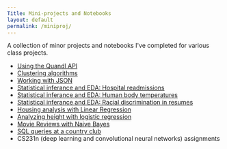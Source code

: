 ```yaml
---
Title: Mini-projects and Notebooks
layout: default
permalink: /miniproj/
---
```



A collection of minor projects and notebooks I've completed for various class projects.
- [Using the Quandl API](_portfolio/mp_api.md)
- [Clustering algorithms](_portfolio/Mini_Project_Clustering/mp_clustering.md)
- [Working with JSON](_portfolio/mp_json.md)
- [Statistical inferance and EDA: Hospital readmissions](_portfolio/sliderule_dsi_inferential_statistics_exercise_3/mp_inferential_statistics3.md)
- [Statistical inferance and EDA: Human body temperatures](_portfolio/sliderule_dsi_inferential_statistics_exercise_1/mp_inferential_statistics1.md)
- [Statistical inferance and EDA: Racial discrimination in resumes](_portfolio/mp_inferential_statistics2.md)
- [Housing analysis with Linear Regression](_portfolio/Mini_Project_Linear_Regression/mp_linear_regression.md)
- [Analyzing height with logistic regression](_portfolio/Mini_Project_Logistic_Regression_MalecSubmission/mp_logistic_regression.md)
- [Movie Reviews with Naive Bayes](_portfolio/Mini_Project_Naive_Bayes/mp_naive_bayes.md)
- [SQL queries at a country club](_portfolio/mp_sql.md)
- CS231n (deep learning and convolutional neural networks) assignments
